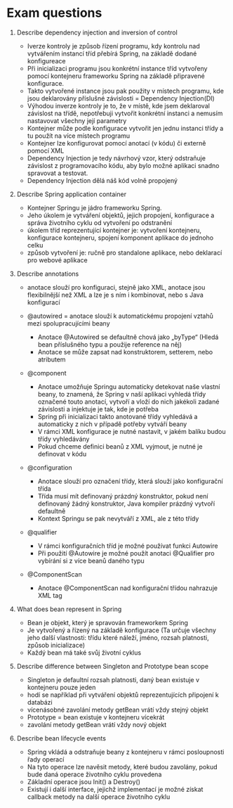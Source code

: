 # Exam questions

1. Describe dependency injection and inversion of control
    - Iverze kontroly je způsob řízení programu, kdy kontrolu nad vytvářením instancí tříd přebírá Spring, na základě dodané konfigureace
    - Při inicializaci programu jsou konkrétní instance tříd vytvořeny pomocí kontejneru frameworku Spring na základě připravené konfigurace.
    - Takto vytvořené instance jsou pak použity v místech programu, kde jsou deklarovány příslušné závislosti = Dependency Injection(DI)
    - Výhodou inverze kontroly je to, že v místě, kde jsem deklaroval závislost na třídě, nepotřebuji vytvořit konkrétní instanci a nemusím nastavovat všechny její parametry
    - Kontejner může podle konfigurace vytvořit jen jednu instanci třídy a tu použít na více místech programu
    - Kontejner lze konfigurovat pomocí anotací (v kódu) či externě pomocí XML
    - Dependency Injection je tedy návrhový vzor, který odstraňuje závislost z programovacího kódu, aby bylo možné aplikaci snadno spravovat a testovat. 
    - Dependency Injection dělá náš kód volně propojený

2. Describe Spring application container
    - Kontejner Springu je jádro frameworku Spring.
    - Jeho úkolem je vytváření objektů, jejich propojení, konfigurace a správa životního cyklu od vytvoření po odstranění
    - úkolem tříd reprezentující kontejner je: vytvoření kontejneru, konfigurace kontejneru, spojení komponent aplikace do jednoho celku
    - způsob vytvoření je: ručně pro standalone aplikace, nebo deklarací pro webové aplikace

3. Describe annotations
    - anotace slouží pro konfiguraci, stejně jako XML, anotace jsou flexibilnější než XML a lze je s ním i kombinovat, nebo s Java konfigurací
    - @autowired = anotace slouží k automatickému propojení vztahů mezi spolupracujícími beany 
                
        - Anotace @Autowired se defaultně chová jako „byType“ (Hledá bean příslušného typu a použije reference na něj)
        - Anotace se může zapsat nad konstruktorem, setterem, nebo atributem
   
    - @component 
        - Anotace umožňuje Springu automaticky detekovat naše vlastní beany, to znamená, že Spring v naší aplikaci vyhledá třídy označené touto anotací, vytvoří a vloží do nich jakékoli zadané závislosti a injektuje je tak, kde je potřeba
        - Spring při inicializaci takto anotované třídy vyhledává a automaticky z nich v případě potřeby vytváří beany
        - V rámci XML konfigurace je nutné nastavit, v jakém balíku budou třídy vyhledávány
        - Pokud chceme definici beanů z XML vyjmout, je nutné je definovat v kódu
    
    - @configuration
        - Anotace slouží pro označení třídy, která slouží jako konfigurační třída
        - Třída musí mít definovaný prázdný konstruktor, pokud není definovaný žádný konstruktor, Java kompiler prázdný vytvoří defaultně
        - Kontext Springu se pak nevytváří z XML, ale z této třídy
    
    - @qualifier
        - V rámci konfiguračních tříd je možné používat funkci Autowire
        - Při použití @Autowire je možné použít anotaci @Qualifier pro vybírání si z více beanů daného typu
    
    - @ComponentScan
        - Anotace @ComponentScan nad konfigurační třídou nahrazuje XML tag


4. What does bean represent in Spring
    - Bean je objekt, který je spravován frameworkem Spring
    - Je vytvořený a řízený na základě konfigurace (Ta určuje všechny jeho další vlastnosti: třídu které náleží, jméno, rozsah platnosti, způsob inicializace)
    - Každý bean má také svůj životní cyklus

5. Describe difference between Singleton and Prototype bean scope
    - Singleton je defaultní rozsah platnosti, daný bean existuje v kontejneru pouze jeden
    - hodí se například při vytváření objektů reprezentujících připojení k databázi
    - vícenásobné zavolání metody getBean vrátí vždy stejný objekt
    - Prototype = bean existuje v kontejneru vícekrát
    - zavolání metody getBean vrátí vždy nový objekt

6. Describe bean lifecycle events
    - Spring vkládá a odstraňuje beany z kontejneru v rámci posloupnosti řady operací
    - Na tyto operace lze navěsit metody, které budou zavolány, pokud bude daná operace životního cyklu provedena
    - Základní operace jsou Init() a Destroy()
    - Existují i další interface, jejichž implementací je možné získat callback metody na další operace životního cyklu
